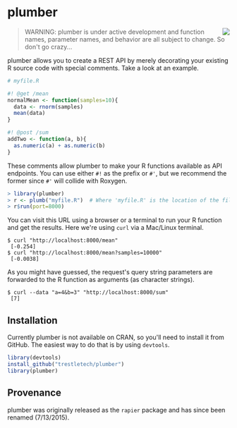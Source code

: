 # plumber

<img align="right" src="http://plumber.trestletech.com/components/images/plumber.png" />

> WARNING: plumber is under active development and function names, parameter names, and behavior are all subject to change. So don't go crazy...

plumber allows you to create a REST API by merely decorating your existing R source code with special comments. Take a look at an example.

```r
# myfile.R

#! @get /mean
normalMean <- function(samples=10){
  data <- rnorm(samples)
  mean(data)
}

#! @post /sum
addTwo <- function(a, b){
  as.numeric(a) + as.numeric(b)
}
```

These comments allow plumber to make your R functions available as API endpoints. You can use either `#!` as the prefix or `#'`, but we recommend the former since `#'` will collide with Roxygen. 

```r
> library(plumber)
> r <- plumb("myfile.R")  # Where 'myfile.R' is the location of the file shown above
> r$run(port=8000)
```

You can visit this URL using a browser or a terminal to run your R function and get the results. Here we're using `curl` via a Mac/Linux terminal.

```
$ curl "http://localhost:8000/mean"
 [-0.254]
$ curl "http://localhost:8000/mean?samples=10000"
 [-0.0038]
```  

As you might have guessed, the request's query string parameters are forwarded to the R function as arguments (as character strings).

```
$ curl --data "a=4&b=3" "http://localhost:8000/sum"
 [7]
```

## Installation

Currently plumber is not available on CRAN, so you'll need to install it from GitHub. The easiest way to do that is by using `devtools`.

```r
library(devtools)
install_github("trestletech/plumber")
library(plumber)
```

## Provenance

plumber was originally released as the `rapier` package and has since been renamed (7/13/2015).

